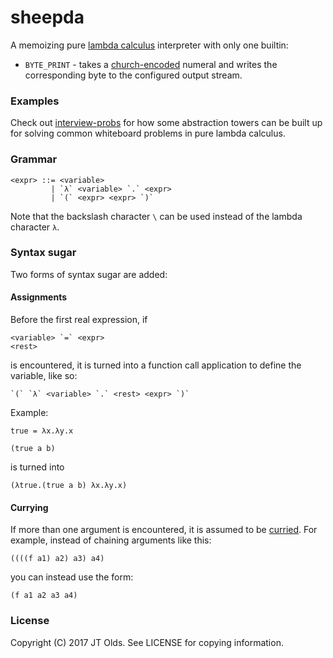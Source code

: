 # sheepda

A memoizing pure
[lambda calculus](https://en.wikipedia.org/wiki/Lambda_calculus) interpreter
with only one builtin:

 * `BYTE_PRINT` - takes a
    [church-encoded](https://en.wikipedia.org/wiki/Church_encoding) numeral
    and writes the corresponding byte to the configured output stream.

### Examples

Check out
[interview-probs](https://github.com/jtolds/sheepda/tree/master/interview-probs)
for how some abstraction towers can be built up for solving common whiteboard
problems in pure lambda calculus.

### Grammar

```
<expr> ::= <variable>
         | `λ` <variable> `.` <expr>
         | `(` <expr> <expr> `)`
```

Note that the backslash character `\` can be used instead of the lambda
character `λ`.

### Syntax sugar

Two forms of syntax sugar are added:

#### Assignments

Before the first real expression, if

```
<variable> `=` <expr>
<rest>
```

is encountered, it is turned into a function call application to define the
variable, like so:

```
`(` `λ` <variable> `.` <rest> <expr> `)`
```

Example:

```
true = λx.λy.x

(true a b)
```

is turned into

```
(λtrue.(true a b) λx.λy.x)
```

#### Currying

If more than one argument is encountered, it is assumed to be
[curried](https://en.wikipedia.org/wiki/Currying).
For example, instead of chaining arguments like this:

```
((((f a1) a2) a3) a4)
```

you can instead use the form:

```
(f a1 a2 a3 a4)
```

### License

Copyright (C) 2017 JT Olds. See LICENSE for copying information.

